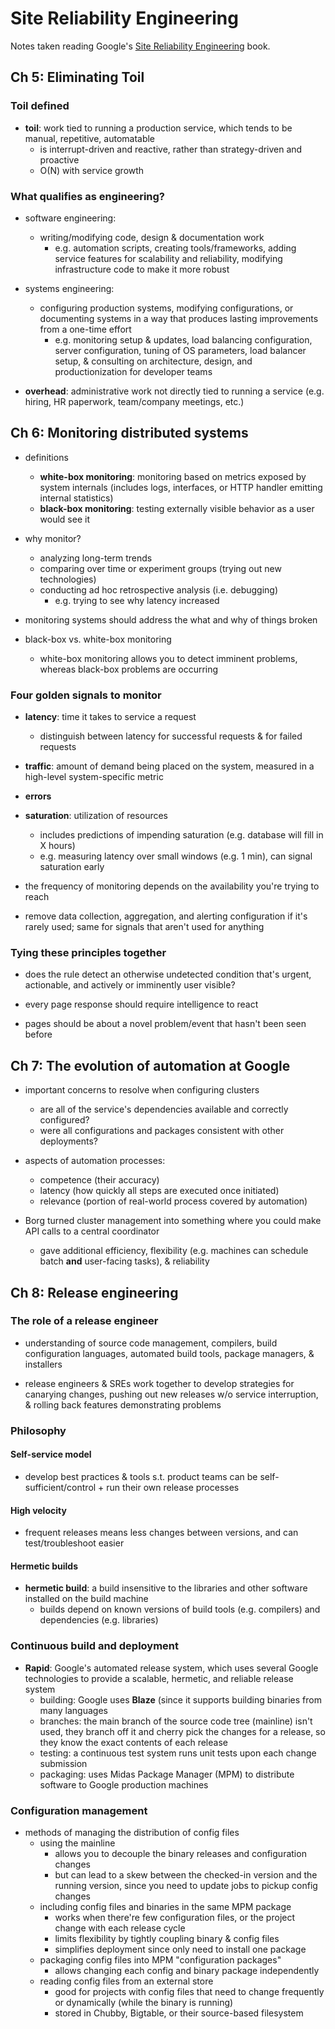 # Site Reliability Engineering

Notes taken reading Google's [Site Reliability Engineering](https://landing.google.com/sre/) book.

## Ch 5: Eliminating Toil

### Toil defined

* __toil__: work tied to running a production service, which tends to be manual, repetitive, automatable
  - is interrupt-driven and reactive, rather than strategy-driven and proactive
  - O(N) with service growth

### What qualifies as engineering?

* software engineering:
  - writing/modifying code, design & documentation work
    + e.g. automation scripts, creating tools/frameworks, adding service features for scalability and reliability, modifying infrastructure code to make it more robust

* systems engineering:
  - configuring production systems, modifying configurations, or documenting systems in a way that produces lasting improvements from a one-time effort
    + e.g. monitoring setup & updates, load balancing configuration, server configuration, tuning of OS parameters, load balancer setup, & consulting on architecture, design, and productionization for developer teams
 
 * __overhead__: administrative work not directly tied to running a service (e.g. hiring, HR paperwork, team/company meetings, etc.)

## Ch 6: Monitoring distributed systems

* definitions
  - __white-box monitoring__: monitoring based on metrics exposed by system internals (includes logs, interfaces, or HTTP handler emitting internal statistics)
  - __black-box monitoring__: testing externally visible behavior as a user would see it

* why monitor?
  - analyzing long-term trends
  - comparing over time or experiment groups (trying out new technologies) 
  - conducting ad hoc retrospective analysis (i.e. debugging)
    + e.g. trying to see why latency increased

* monitoring systems should address the what and why of things broken

* black-box vs. white-box monitoring
  - white-box monitoring allows you to detect imminent problems, whereas black-box problems are occurring

### Four golden signals to monitor

* __latency__: time it takes to service a request
  - distinguish between latency for successful requests & for failed requests

* __traffic__: amount of demand being placed on the system, measured in a high-level system-specific metric

* __errors__

* __saturation__: utilization of resources
  - includes predictions of impending saturation (e.g. database will fill in X hours)
  - e.g. measuring latency over small windows (e.g. 1 min), can signal saturation early

* the frequency of monitoring depends on the availability you're trying to reach

* remove data collection, aggregation, and alerting configuration if it's rarely used; same for signals that aren't used for anything

### Tying these principles together

* does the rule detect an otherwise undetected condition that's urgent, actionable, and actively or imminently user visible?

* every page response should require intelligence to react

* pages should be about a novel problem/event that hasn't been seen before

## Ch 7: The evolution of automation at Google

* important concerns to resolve when configuring clusters
  - are all of the service's dependencies available and correctly configured?
  - were all configurations and packages consistent with other deployments?

* aspects of automation processes:
  - competence (their accuracy)
  - latency (how quickly all steps are executed once initiated)
  - relevance (portion of real-world process covered by automation)

* Borg turned cluster management into something where you could make API calls to a central coordinator
  - gave additional efficiency, flexibility (e.g. machines can schedule batch __and__ user-facing tasks), & reliability

## Ch 8: Release engineering

### The role of a release engineer

* understanding of source code management, compilers, build configuration languages, automated build tools, package managers, & installers

* release engineers & SREs work together to develop strategies for canarying changes, pushing out new releases w/o service interruption, & rolling back features demonstrating problems

### Philosophy

#### Self-service model

* develop best practices & tools s.t. product teams can be self-sufficient/control + run their own release processes

#### High velocity

* frequent releases means less changes between versions, and can test/troubleshoot easier

#### Hermetic builds

* __hermetic build__: a build insensitive to the libraries and other software installed on the build machine
  - builds depend on known versions of build tools (e.g. compilers) and dependencies (e.g. libraries)

### Continuous build and deployment

* __Rapid__: Google's automated release system, which uses several Google technologies to provide a scalable, hermetic, and reliable release system
  - building: Google uses __Blaze__ (since it supports building binaries from many languages
  - branches: the main branch of the source code tree (mainline) isn't used, they branch off it and cherry pick the changes for a release, so they know the exact contents of each release
  - testing: a continuous test system runs unit tests upon each change submission
  - packaging: uses Midas Package Manager (MPM) to distribute software to Google production machines

### Configuration management

* methods of managing the distribution of config files
  - using the mainline
    + allows you to decouple the binary releases and configuration changes
    + but can lead to a skew between the checked-in version and the running version, since you need to update jobs to pickup config changes
  - including config files and binaries in the same MPM package
    + works when there're few configuration files, or the project change with each release cycle
    + limits flexibility by tightly coupling binary & config files
    + simplifies deployment since only need to install one package
  - packaging config files into MPM "configuration packages"
    + allows changing each config and binary package independently
  - reading config files from an external store
    + good for projects with config files that need to change frequently or dynamically (while the binary is running)
    + stored in Chubby, Bigtable, or their source-based filesystem
